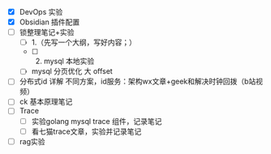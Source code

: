 - [x] DevOps 实验 
- [x] Obsidian 插件配置
- [ ] 锁整理笔记+实验 
	- [ ] 1.（先写一个大纲，写好内容；）
	- [ ] 2. mysql 本地实验
	- [ ] mysql 分页优化 大 offset
- [ ] 分布式id 详解 不同方案，id服务：架构wx文章+geek和解决时钟回拨（b站视频）
- [ ] ck 基本原理笔记
- [ ] Trace
	- [ ] 实验golang mysql trace 组件，记录笔记
	- [ ] 看七猫trace文章，实验并记录笔记
- [ ] rag实验
